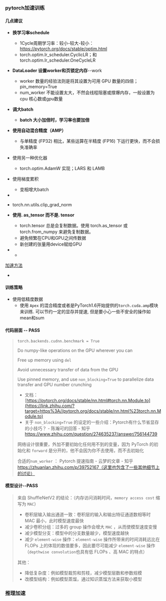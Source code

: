 ### pytorch加速训练

#### 几点建议

* **换学习率schedule**
  * 1Cycle周期学习率：较小-较大-较小： https://pytorch.org/docs/stable/optim.html
  * torch.optim.lr_scheduler.CyclicLR；和torch.optim.lr_scheduler.OneCycleLR
* **DataLoader 设置worker和页锁定内存**--work
  * worker 数量的经验法则是将其设置为可用 GPU 数量的四倍；pin_memory=True
  * num_worker 不能设置太大，不然会线程阻塞或撑爆内存，一般设置为 cpu 核心数或gpu数量
* **调大batch**
  * **batch 大小加倍时，学习率也要加倍**



* **使用自动混合精度（AMP）**
  
  * 与单精度 (FP32) 相比，某些运算在半精度 (FP16) 下运行更快，而不会损失准确率
  
* 使用另一种优化器
  
  *  torch.optim.AdamW 实现；LARS 和 LAMB
  
* 使用梯度累积
  
  * 变相增大batch
  
* 

  - torch.nn.utils.clip_grad_norm

* **使用. as_tensor 而不是. tensor**
  
  * torch.tensor 总是会复制数据。使用 torch.as_tensor 或 torch.from_numpy 来避免复制数据。
  * 避免频繁在CPU和GPU之间传数据
  
  - 新创建的张量用device赋给GPU

* * 

    



[加速方法](https://www.zhihu.com/question/356829360/answer/903015862)

- >





#### 训练策略

* 使用低精度数据
  * 使用 `Apex` 的混合精度或者是PyTorch1.6开始提供的`torch.cuda.amp`模块来训练. 可以节约一定的显存并提速, 但是要小心一些不安全的操作如mean和sum

#### 代码层面 -- PASS

>```
>torch.backends.cudnn.benchmark = True
>```
>
>Do numpy-like operations on the GPU wherever you can
>
>Free up memory using `del` 
>
>Avoid unnecessary transfer of data from the GPU
>
>Use pinned memory, and use `non_blocking=True` to parallelize data transfer and GPU number crunching
>
>- 文档：[https://pytorch.org/docs/stable/nn.html#torch.nn.Module.to](https://link.zhihu.com/?target=https%3A//pytorch.org/docs/stable/nn.html%23torch.nn.Module.to)
>- 关于 `non_blocking=True` 的设定的一些介绍：Pytorch有什么节省显存的小技巧？ - 陈瀚可的回答 - 知乎 https://www.zhihu.com/question/274635237/answer/756144739
>
>网络设计很重要，外加不要初始化任何用不到的变量，因为 PyTorch 的初始化和 `forward` 是分开的，他不会因为你不去使用，而不去初始化
>
>合适的`num_worker` ： Pytorch 提速指南 - 云梦的文章 - 知乎 https://zhuanlan.zhihu.com/p/39752167（这里也包含了一些其他细节上的讨论）

#### 模型设计--PASS

>来自 ShuffleNetV2 的结论：（内存访问消耗时间，`memory access cost` 缩写为 `MAC`）
>
>- 卷积层输入输出通道一致：卷积层的输入和输出特征通道数相等时 MAC 最小，此时模型速度最快
>- 减少卷积分组：过多的 group 操作会增大 `MAC` ，从而使模型速度变慢
>- 减少模型分支：模型中的分支数量越少，模型速度越快
>- 减少 `element-wise` 操作：`element-wise` 操作所带来的时间消耗远比在 FLOPs 上的体现的数值要多，因此要尽可能减少 `element-wise` 操作（`depthwise convolution`也具有低 FLOPs 、高 MAC 的特点）
>
> 其他：
>
>- 降低复杂度：例如模型裁剪和剪枝，减少模型层数和参数规模
>- 改模型结构：例如模型蒸馏，通过知识蒸馏方法来获取小模型



### 推理加速



>
>
